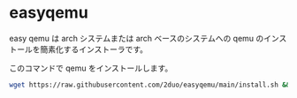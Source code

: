 # easyqemu

easy qemu は arch システムまたは arch ベースのシステムへの qemu のインストールを簡素化するインストーラです。

このコマンドで qemu をインストールします。
```bash
wget https://raw.githubusercontent.com/2duo/easyqemu/main/install.sh && chmod +x install.sh && ./install.sh
```

